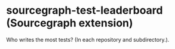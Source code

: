 # sourcegraph-test-leaderboard (Sourcegraph extension)

Who writes the most tests? (In each repository and subdirectory.).
